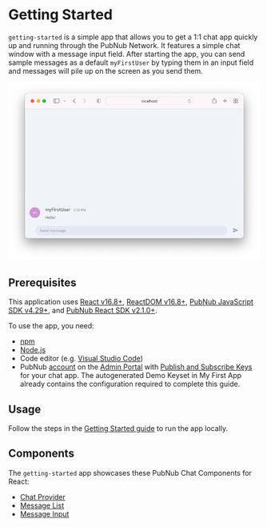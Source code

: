 # Getting Started

`getting-started` is a simple app that allows you to get a 1:1 chat app quickly up and running through the PubNub Network. It features a simple chat window with a message input field. After starting the app, you can send sample messages as a default `myFirstUser` by typing them in an input field and messages will pile up on the screen as you send them.

![Getting Started app for React](screenshot.png)

## Prerequisites

This application uses [React v16.8+](https://www.npmjs.com/package/react/v/16.8.0), [ReactDOM v16.8+](https://www.npmjs.com/package/react-dom), [PubNub JavaScript SDK v4.29+](https://www.pubnub.com/docs/sdks/javascript/), and [PubNub React SDK v2.1.0+](https://www.pubnub.com/docs/chat/react/setup).

To use the app, you need:

* [npm](https://docs.npmjs.com/cli/v6/commands/npm-install)
* [Node.js](https://nodejs.org/en/download/)
* Code editor (e.g. [Visual Studio Code](https://code.visualstudio.com/download))
* PubNub [account](https://www.pubnub.com/docs/setup/account-setup) on the
[Admin Portal](https://admin.pubnub.com/) with [Publish and Subscribe Keys](https://www.pubnub.com/docs/basics/initialize-pubnub) for your chat app. The autogenerated Demo Keyset in My First App already contains the configuration required to complete this guide.

## Usage

Follow the steps in the [Getting Started guide](https://pubnub.github.io/react-chat-components/docs/?path=/docs/introduction-getting-started--page) to run the app locally.

## Components

The `getting-started` app showcases these PubNub Chat Components for React:

* [Chat Provider](https://pubnub.github.io/react-chat-components/docs/?path=/docs/components-chat-provider--default)
* [Message List](https://pubnub.github.io/react-chat-components/docs/?path=/docs/components-message-list--default)
* [Message Input](https://pubnub.github.io/react-chat-components/docs/?path=/docs/components-message-input--default)